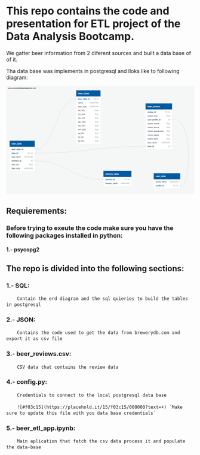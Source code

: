 # This repo contains the code and presentation for  ETL project of the Data Analysis Bootcamp.

We gatter beer information from 2 diferent sources and built a data base of of it.

Tha data base was implements in postgresql and lloks like to following diagram:


![Beer data base](SQL/final_erd.png)


## Requierements:

### Before trying to exeute the code make sure you have the following packages installed in python:

#### 1.- psycopg2

## The repo is divided into the following sections:

### 1.- SQL:
        Contain the erd diagram and the sql quieries to build the tables in postgresql
        
### 2.- JSON:
        Contains the code used to get the data from brewerydb.com and export it as csv file

### 3.- beer_reviews.csv:
        CSV data that contains the review data

### 4.- config.py:
        Credentials to connect to the local postgresql data base

        ![#f03c15](https://placehold.it/15/f03c15/000000?text=+) `Make sure to update this file with you data base credentials`

### 5.- beer_etl_app.ipynb:
        Main aplication that fetch the csv data process it and populate the data-base
